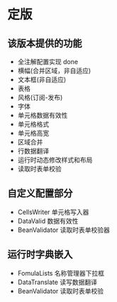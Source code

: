 # 定版
## 该版本提供的功能

- 全注解配置实现 done
- 横幅(合并区域，非自适应)
- 文本框(非自适应)
- 表格
- 风格(订阅-发布)
- 字体
- 单元格数据有效性
- 单元格格式
- 单元格高宽
- 区域合并
- 行数据翻译
- 运行时动态修改样式和布局
- 读取时表单校验

## 自定义配置部分
- CellsWriter 单元格写入器
- DataValid 数据有效性
- BeanValidator 读取时表单校验器

## 运行时字典嵌入
- FomulaLists 名称管理器下拉框
- DataTranslate 读写数据翻译
- BeanValidator 读取时表单校验
